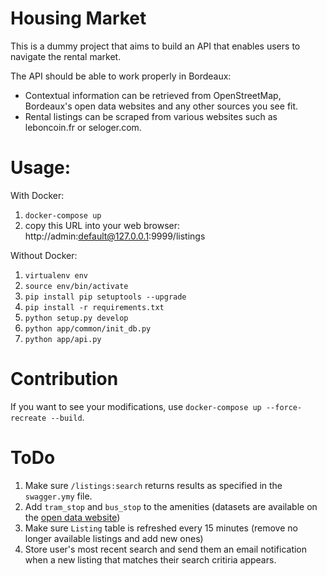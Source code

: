 

# Housing Market
This is a dummy project that aims to build an API that enables users to navigate the rental market.

The API should be able to work properly in Bordeaux:
* Contextual information can be retrieved from OpenStreetMap, Bordeaux's open data websites and any other sources you see fit.
* Rental listings can be scraped from various websites such as leboncoin.fr or seloger.com.
# Usage:
With Docker:
1. `docker-compose up`
2. copy this URL into your web browser: http://admin:default@127.0.0.1:9999/listings

Without Docker:

1. `virtualenv env`
2. `source env/bin/activate`
3. `pip install pip setuptools --upgrade`
4. `pip install -r requirements.txt`
5. `python setup.py develop`
6. `python app/common/init_db.py`
7. `python app/api.py`

# Contribution
If you want to see your modifications, use `docker-compose up --force-recreate --build`.

# ToDo
1. Make sure `/listings:search` returns results as specified in the `swagger.ymy` file.
2. Add `tram_stop` and `bus_stop` to the amenities (datasets are available on the [open data website](https://data.bordeaux-metropole.fr/themes))
3. Make sure `Listing` table is refreshed every 15 minutes (remove no longer available listings and add new ones)
4. Store user's most recent search and send them an email notification when a new listing that matches their search critiria appears.
